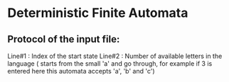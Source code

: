 # Deterministic Finite Automata


## Protocol of the input file:

Line#1 : Index of the start state
Line#2 : Number of available letters in the language ( starts from the small 'a' and go through, for example if 3 is entered here this automata accepts 'a', 'b' and 'c')